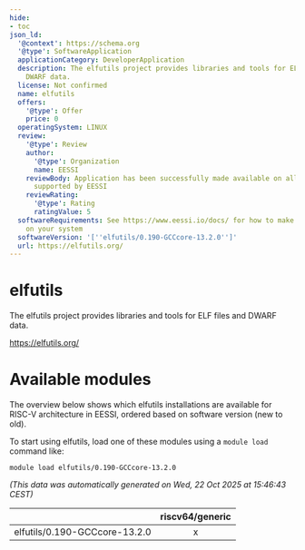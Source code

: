 ```yaml
---
hide:
- toc
json_ld:
  '@context': https://schema.org
  '@type': SoftwareApplication
  applicationCategory: DeveloperApplication
  description: The elfutils project provides libraries and tools for ELF files and
    DWARF data.
  license: Not confirmed
  name: elfutils
  offers:
    '@type': Offer
    price: 0
  operatingSystem: LINUX
  review:
    '@type': Review
    author:
      '@type': Organization
      name: EESSI
    reviewBody: Application has been successfully made available on all architectures
      supported by EESSI
    reviewRating:
      '@type': Rating
      ratingValue: 5
  softwareRequirements: See https://www.eessi.io/docs/ for how to make EESSI available
    on your system
  softwareVersion: '[''elfutils/0.190-GCCcore-13.2.0'']'
  url: https://elfutils.org/
---
```


elfutils
========


The elfutils project provides libraries and tools for ELF files and DWARF data.

https://elfutils.org/
# Available modules


The overview below shows which elfutils installations are available for RISC-V architecture in EESSI, ordered based on software version (new to old).

To start using elfutils, load one of these modules using a `module load` command like:

```shell
module load elfutils/0.190-GCCcore-13.2.0
```

*(This data was automatically generated on Wed, 22 Oct 2025 at 15:46:43 CEST)*

| |riscv64/generic|
| :---: | :---: |
|elfutils/0.190-GCCcore-13.2.0|x|
